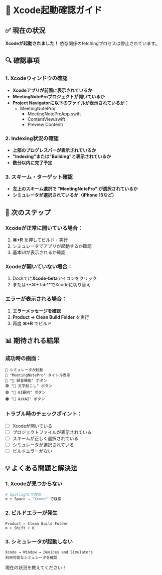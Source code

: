 # 📱 Xcode起動確認ガイド

## ✅ 現在の状況

**Xcodeが起動されました！** 依存関係のfetchingプロセスは停止されています。

## 🔍 確認事項

### 1. Xcodeウィンドウの確認
- **Xcodeアプリが前面に表示されているか**
- **MeetingNoteProプロジェクトが開いているか**
- **Project Navigatorに以下のファイルが表示されているか：**
  - MeetingNotePro/
    - MeetingNoteProApp.swift
    - ContentView.swift
    - Preview Content/

### 2. Indexing状況の確認
- **上部のプログレスバーが表示されているか**
- **"Indexing"または"Building"と表示されているか**
- **数分以内に完了予定**

### 3. スキーム・ターゲット確認
- **左上のスキーム選択で "MeetingNotePro" が選択されているか**
- **シミュレータが選択されているか（iPhone 15など）**

## 🚀 次のステップ

### Xcodeが正常に開いている場合：
1. **⌘+R** を押してビルド・実行
2. シミュレータでアプリが起動するか確認
3. 基本UIが表示されるか確認

### Xcodeが開いていない場合：
1. Dockでに**Xcode-beta**アイコンをクリック
2. または**⌘+Tab**でXcodeに切り替え

### エラーが表示される場合：
1. **エラーメッセージを確認**
2. **Product → Clean Build Folder** を実行
3. 再度 **⌘+R** でビルド

## 📊 期待される結果

### 成功時の画面：
```
📱 シミュレータが起動
🎯 "MeetingNotePro" タイトル表示
🔴 "🎤 録音機能" ボタン
🟢 "📝 文字起こし" ボタン  
🟣 "🤖 AI要約" ボタン
🟠 "💬 AskAI" ボタン
```

### トラブル時のチェックポイント：
- [ ] Xcodeが開いている
- [ ] プロジェクトファイルが表示されている
- [ ] スキームが正しく選択されている
- [ ] シミュレータが選択されている
- [ ] ビルドエラーがない

## 💡 よくある問題と解決法

### 1. Xcodeが見つからない
```bash
# Spotlightで検索
⌘ + Space → "Xcode" で検索
```

### 2. ビルドエラーが発生
```
Product → Clean Build Folder
⌘ + Shift + K
```

### 3. シミュレータが起動しない
```
Xcode → Window → Devices and Simulators
利用可能なシミュレータを確認
```

現在の状況を教えてください！